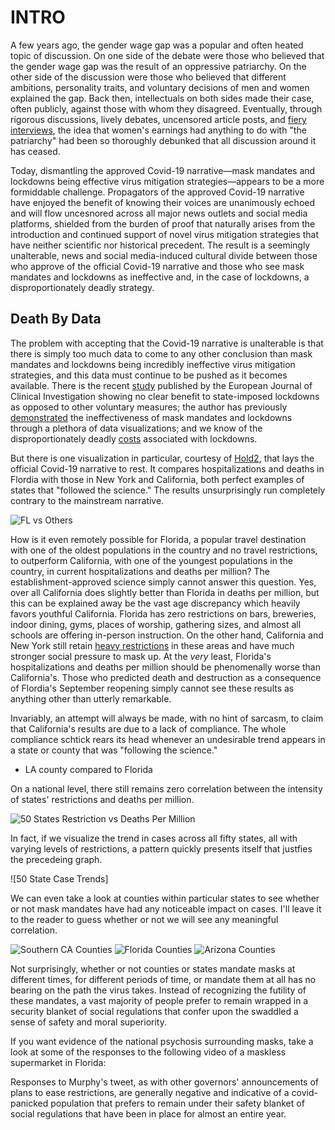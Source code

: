# INTRO

A few years ago, the gender wage gap was a popular and often heated topic of discussion. On one side of the debate were those who believed that the gender wage gap was the result of an oppressive patriarchy. On the other side of the discussion were those who believed that different ambitions, personality traits, and voluntary decisions of men and women explained the gap. Back then, intellectuals on both sides made their case, often publicly, against those with whom they disagreed. Eventually, through rigorous discussions, lively debates, uncensored article posts, and [fiery interviews](https://www.youtube.com/watch?v=aMcjxSThD54), the idea that women's earnings had anything to do with "the patriarchy" had been so thoroughly debunked that all discussion around it has ceased. 

Today, dismantling the approved Covid-19 narrative&mdash;mask mandates and lockdowns being effective virus mitigation strategies&mdash;appears to be a more formiddable challenge. Propagators of the approved Covid-19 narrative have enjoyed the benefit of knowing their voices are unanimously echoed and will flow uncesnored across all major news outlets and social media platforms, shielded from the burden of proof that naturally arises from the introduction and continued support of novel virus mitigation strategies that have neither scientific nor historical precedent. The result is a seemingly unalterable, news and social media-induced cultural divide between those who approve of the official Covid-19 narrative and those who see mask mandates and lockdowns as ineffective and, in the case of lockdowns, a disproportionately deadly strategy. 

## Death By Data

The problem with accepting that the Covid-19 narrative is unalterable is that there is simply too much data to come to any other conclusion than mask mandates and lockdowns being incredibly ineffective virus mitigation strategies, and this data must continue to be pushed as it becomes available. There is the recent [study](https://www.newsweek.com/covid-lockdowns-have-no-clear-benefit-vs-other-voluntary-measures-international-study-shows-1561656) published by the European Journal of Clinical Investigation showing no clear benefit to state-imposed lockdowns as opposed to other voluntary measures; the author has previously [demonstrated](https://mises.org/wire/theres-still-no-evidence-either-lockdowns-or-masks-are-game-changers) the ineffectiveness of mask mandates and lockdowns through a plethora of data visualizations; and we know of the disproportionately deadly [costs](https://rationalground.com/lockdowns-pros-and-cons/) associated with lockdowns. 

But there is one visualization in particular, courtesy of [Hold2](https://twitter.com/Hold2llc), that lays the official Covid-19 narrative to rest. It compares hospitalizations and deaths in Flordia with those in New York and California, both perfect examples of states that "followed the science." The results unsurprisingly run completely contrary to the mainstream narrative.

![FL vs Others](https://pbs.twimg.com/media/EtUGfNRXIAEaTTl?format=jpg&name=large)

How is it even remotely possible for Florida, a popular travel destination with one of the oldest populations in the country and no travel restrictions, to outperform California, with one of the youngest populations in the country, in current hospitalizations and deaths per million? The establishment-approved science simply cannot answer this question. Yes, over all California does slightly better than Florida in deaths per million, but this can be explained away be the vast age discrepancy which heavily favors youthful California. Florida has zero restrictions on bars, breweries, indoor dining, gyms, places of worship, gathering sizes, and almost all schools are offering in-person instruction. On the other hand, California and New York still retain [heavy restrictions](https://pbs.twimg.com/media/EtUGlYbXUAcyNrK?format=jpg&name=large) in these areas and have much stronger social pressure to mask up. At the *very* least, Florida's hospitalizations and deaths per million should be phenomenally worse than California's. Those who predicted death and destruction as a consequence of Flordia's September reopening simply cannot see these results as anything other than utterly remarkable. 

Invariably, an attempt will always be made, with no hint of sarcasm, to claim that California's results are due to a lack of compliance. The whole compliance schtick rears its head whenever an undesirable trend appears in a state or county that was "following the science." 

- LA county compared to Florida

On a national level, there still remains zero correlation between the intensity of states' restrictions and deaths per million.

![50 States Restriction vs Deaths Per Million](https://pbs.twimg.com/media/Eqf4ZzjW4AAtgwQ?format=jpg&name=900x900)

In fact, if we visualize the trend in cases across all fifty states, all with varying levels of restrictions, a pattern quickly presents itself that justfies the precedeing graph.

![50 State Case Trends]

We can even take a look at counties within particular states to see whether or not mask mandates have had any noticeable impact on cases. I'll leave it to the reader to guess whether or not we will see any meaningful correlation.

![Southern CA Counties](https://pbs.twimg.com/media/EtaAjIbXcAIDmI6?format=jpg&name=large)
![Florida Counties](https://pbs.twimg.com/media/EtaAYFyXEAsiUbA?format=jpg&name=large)
![Arizona Counties](https://pbs.twimg.com/media/EtaAsvYXUAASBnE?format=jpg&name=4096x4096)

Not surprisingly, whether or not counties or states mandate masks at different times, for different periods of time, or mandate them at all has no bearing on the path the virus takes. Instead of recognizing the futility of these mandates, a vast majority of people prefer to remain wrapped in a security blanket of social regulations that confer upon the swaddled a sense of safety and moral superiority.

If you want evidence of the national psychosis surrounding masks, take a look at some of the responses to the following video of a maskless supermarket in Florida:


Responses to Murphy's tweet, as with other governors' announcements of plans to ease restrictions, are generally negative and indicative of a covid-panicked population that prefers to remain under their safety blanket of social regulations that have been in place for almost an entire year.

